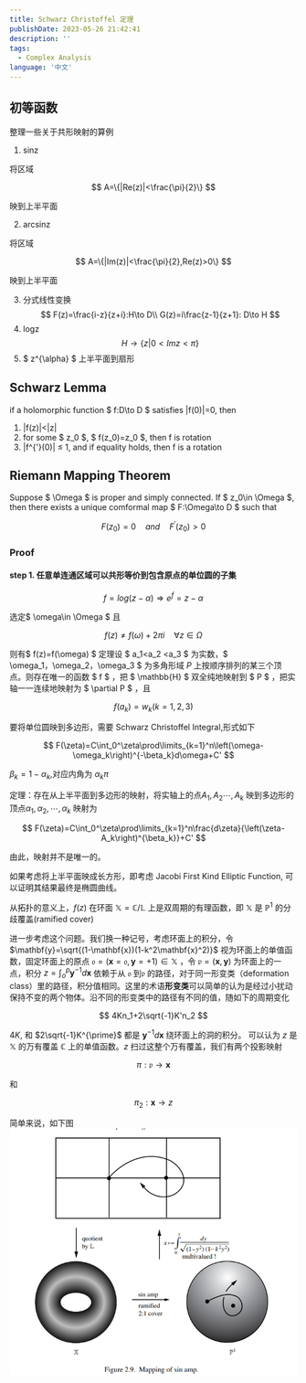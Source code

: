 ```yaml
---
title: Schwarz Christoffel 定理
publishDate: 2023-05-26 21:42:41
description: ''
tags:
  - Complex Analysis
language: '中文'
---
```


## 初等函数

整理一些关于共形映射的算例

1. sinz

将区域

$$
A=\{|Re(z)|<\frac{\pi}{2}\}
$$

映到上半平面

2. arcsinz

将区域

$$
A=\{|Im(z)|<\frac{\pi}{2},Re(z)>0\}
$$

映到上半平面

3. 分式线性变换
   $$
       F(z)=\frac{i-z}{z+i}:H\to D\\
       G(z)=i\frac{z-1}{z+1}: D\to H
   $$
4. logz
   $$
    H\to \{z|0<Imz<\pi\}
   $$
5. $ z^{\alpha} $
   上半平面到扇形

## Schwarz Lemma

if a holomorphic function $ f:D\to D $ satisfies |f(0)|=0, then

1. |f(z)|<|z|
2. for some $ z_0 $, $ f(z_0)=z_0 $, then f is rotation
3. |f^{'}(0)| ≤ 1, and if equality holds, then f is a rotation

## Riemann Mapping Theorem

Suppose $ \Omega $ is proper and simply connected. If $ z_0\in \Omega $, then there exists a unique comformal map $ F:\Omega\to D $ such that

$$
    F(z_0)=0\quad and \quad F^{\prime}(z_0)>0
$$

### Proof

#### step 1. 任意单连通区域可以共形等价到包含原点的单位圆的子集

$$
    f=log(z-\alpha)\Longrightarrow e^{f}=z-\alpha
$$

选定$ \omega\in \Omega $ 且

$$
    f(z)\neq f(\omega)+2\pi i\quad \forall z\in\Omega
$$

则有$ f(z)=f(\omega) $
定理设 $ a_1<a_2 <a_3 $ 为实数，$ \omega_1，\omega_2，\omega_3 $ 为多角形域 $P$ 上按顺序排列的某三个顶点。则存在唯一的函数 $ f $ ，把 $ \mathbb{H} $ 双全纯地映射到 $ P $ ，把实轴一一连续地映射为 $ \partial P $ ，且

$$
f(a_k)=w_k(k=1,2,3)
$$

要将单位圆映到多边形，需要 Schwarz Christoffel Integral,形式如下

$$
F(\zeta)=C\int_0^\zeta\prod\limits_{k=1}^n\left(\omega-\omega_k\right)^{-\beta_k}d\omega+C'
$$

$\beta_k=1-\alpha_k$,对应内角为 $\alpha_k\pi$

定理：存在从上半平面到多边形的映射，将实轴上的点$A_1,A_2\cdots,A_k$ 映到多边形的顶点$\alpha_1,\alpha_2,\cdots,\alpha_k$ 映射为

$$
F(\zeta)=C\int_0^\zeta\prod\limits_{k=1}^n\frac{d\zeta}{\left(\zeta-A_k\right)^{\beta_k}}+C'
$$

由此，映射并不是唯一的。

如果考虑将上半平面映成长方形，即考虑 Jacobi First Kind Elliptic Function, 可以证明其结果最终是椭圆曲线。

从拓扑的意义上，$f(z)$ 在环面 $\mathbb{X}=\mathbb{C}/ \mathbb{L}$ 上是双周期的有理函数，即 $\mathbb{X}$ 是 $\mathbb{P}^1$ 的分歧覆盖(ramified cover)

进一步考虑这个问题。我们换一种记号，考虑环面上的积分，令$\mathbf{y}=\sqrt{(1-\mathbf{x})(1-k^2\mathbf{x}^2)}$ 视为环面上的单值函数，固定环面上的原点 $\mathfrak{o}=\left(\mathbf{x}=\mathfrak{o},\mathbf{y}=+1\right)\in\mathbb{X}$ ，令 $\mathfrak{p}=(\mathbf{x},\mathbf{y})$ 为环面上的一点，积分 $z=\int_o^p\mathbf{y}^{-1}d\mathbf{x}$ 依赖于从 $\mathfrak{o}$ 到$\mathfrak{p}$ 的路径，对于同一形变类（deformation class）里的路径，积分值相同。这里的术语**形变类**可以简单的认为是经过小扰动保持不变的两个物体。沿不同的形变类中的路径有不同的值，随如下的周期变化

$$
4Kn_1+2\sqrt{-1}K'n_2
$$

$4K$, 和 $2\sqrt{-1}K^{\prime}$ 都是 $\mathbf{y}^{-1}d\mathbf{x}$ 绕环面上的洞的积分。 可以认为 $z$ 是 $\mathbb{X}$ 的万有覆盖 $\mathbb{C}$ 上的单值函数。$z$ 扫过这整个万有覆盖，我们有两个投影映射

$$
\pi:\mathfrak{p}\longrightarrow \mathbf{x}
$$

和

$$
\pi_2:\mathbf{x}\longrightarrow z
$$

简单来说，如下图
!["lolololol"](a.png)
